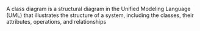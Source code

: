 A class diagram is a structural diagram in the Unified Modeling Language (UML) that illustrates the structure of a system, including the classes, their attributes, operations, and relationships
